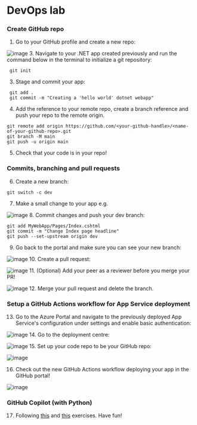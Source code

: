 # DevOps lab
### Create GitHub repo
1. Go to your GitHub profile and create a new repo:
   
![image](https://github.com/tectonia/AppDevLearning/assets/61530975/30241db8-c067-4578-b059-df8a1b5a1fcb)
3. Navigate to your .NET app created previously and run the command below in the terminal to initialize a git repository:
```
 git init 
 ```
3. Stage and commit your app:
```
 git add .
 git commit -m "Creating a 'hello world' dotnet webapp"
 ```
4. Add the reference to your remote repo, create a branch reference and push your repo to the remote origin.
```
git remote add origin https://github.com/<your-github-handle>/<name-of-your-github-repo>.git
git branch -M main
git push -u origin main
 ```
5. Check that your code is in your repo!
### Commits, branching and pull requests
6. Create a new branch:
```
git switch -c dev
 ```
7. Make a small change to your app e.g.
   
![image](https://github.com/tectonia/AppDevLearning/assets/61530975/81955d54-c20c-483b-abd6-632bca7b0494)
8. Commit changes and push your dev branch:
```
git add MyWebApp/Pages/Index.cshtml
git commit -m "Change Index page headline"
git push --set-upstream origin dev
 ```
9. Go back to the portal and make sure you can see your new branch:

![image](https://github.com/tectonia/AppDevLearning/assets/61530975/89e6543c-9c7f-4005-b03c-0657259ebd9e)
10. Create a pull request:

![image](https://github.com/tectonia/AppDevLearning/assets/61530975/64d585cc-0a13-44b9-ad4b-cbea34c8a8a4)
11. (Optional) Add your peer as a reviewer before you merge your PR!

![image](https://github.com/tectonia/AppDevLearning/assets/61530975/c8d05bb1-cbe1-4828-b8e0-b7af0955f0af)
12. Merge your pull request and delete the branch. 

### Setup a GitHub Actions workflow for App Service deployment
13. Go to the Azure Portal and navigate to the previously deployed App Service's configuration under settings and enable basic authentication:

![image](https://github.com/tectonia/AppDevLearning/assets/61530975/00a9f8a7-754f-400a-b57e-21a5fd0a851d)
14. Go to the deployment centre:

![image](https://github.com/tectonia/AppDevLearning/assets/61530975/37d5e408-7586-4a78-8129-608d28e4e589)
15. Set up your code repo to be your GitHub repo:

![image](https://github.com/tectonia/AppDevLearning/assets/61530975/29914a8a-2397-4877-a349-1414d6d01588)

16. Check out the new GitHub Actions workflow deploying your app in the GitHub portal!

![image](https://github.com/tectonia/AppDevLearning/assets/61530975/9a9869b0-fdec-4b74-ae30-46de8ed91672)


### GitHub Copilot (with Python)
17. Following [this](https://learn.microsoft.com/en-us/training/modules/introduction-copilot-python/3-exercise-setup) and [this](https://learn.microsoft.com/en-us/training/modules/introduction-copilot-python/5-exercise-python-web-api) exercises. Have fun!
